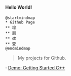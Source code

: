 #### Hello World!



```plantuml
@startmindmap
* Github Page
** 增
** 删
** 改
** 查
@endmindmap
```



> My projects for Github.

**·** [Demo: Getting Started C++](https://github.com/All-things-equal/Study_with_cpp)
